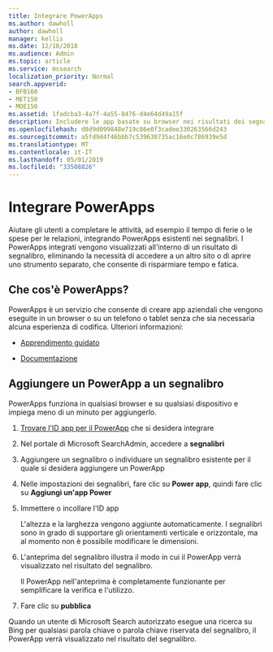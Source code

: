 ```yaml
---
title: Integrare PowerApps
ms.author: dawholl
author: dawholl
manager: kellis
ms.date: 12/18/2018
ms.audience: Admin
ms.topic: article
ms.service: mssearch
localization_priority: Normal
search.appverid:
- BFB160
- MET150
- MOE150
ms.assetid: 1fadcba3-4a7f-4a55-8476-d4e64d49a15f
description: Includere le app basate su browser nei risultati dei segnalibri per Microsoft Search
ms.openlocfilehash: d8d9d099848e719c86e0f3cadee330263566d243
ms.sourcegitcommit: a5fd9d4f46bbb7c539630735ac16e0c786939e5d
ms.translationtype: MT
ms.contentlocale: it-IT
ms.lasthandoff: 05/01/2019
ms.locfileid: "33508826"
---
```

# <a name="integrate-powerapps"></a>Integrare PowerApps

Aiutare gli utenti a completare le attività, ad esempio il tempo di ferie o le spese per le relazioni, integrando PowerApps esistenti nei segnalibri. I PowerApps integrati vengono visualizzati all'interno di un risultato di segnalibro, eliminando la necessità di accedere a un altro sito o di aprire uno strumento separato, che consente di risparmiare tempo e fatica.
  
## <a name="what-are-powerapps"></a>Che cos'è PowerApps?

PowerApps è un servizio che consente di creare app aziendali che vengono eseguite in un browser o su un telefono o tablet senza che sia necessaria alcuna esperienza di codifica. Ulteriori informazioni:
  
- [Apprendimento guidato](https://docs.microsoft.com/en-us/learn/browse/?products=powerapps)
    
- [Documentazione](https://docs.microsoft.com/en-us/powerapps/)
    
## <a name="add-a-powerapp-to-a-bookmark"></a>Aggiungere un PowerApp a un segnalibro

PowerApps funziona in qualsiasi browser e su qualsiasi dispositivo e impiega meno di un minuto per aggiungerlo.
  
1. [Trovare l'ID app per il PowerApp](https://docs.microsoft.com/en-us/powerapps/maker/canvas-apps/get-sessionid#get-an-app-id) che si desidera integrare 
    
2. Nel portale di Microsoft SearchAdmin, accedere a **segnalibri**
    
3. Aggiungere un segnalibro o individuare un segnalibro esistente per il quale si desidera aggiungere un PowerApp
    
4. Nelle impostazioni dei segnalibri, fare clic su **Power app**, quindi fare clic su **Aggiungi un'app Power**
    
5. Immettere o incollare l'ID app
    
    L'altezza e la larghezza vengono aggiunte automaticamente. I segnalibri sono in grado di supportare gli orientamenti verticale e orizzontale, ma al momento non è possibile modificare le dimensioni.
    
6. L'anteprima del segnalibro illustra il modo in cui il PowerApp verrà visualizzato nel risultato del segnalibro.
    
    Il PowerApp nell'anteprima è completamente funzionante per semplificare la verifica e l'utilizzo.
    
7. Fare clic su **pubblica**
    
Quando un utente di Microsoft Search autorizzato esegue una ricerca su Bing per qualsiasi parola chiave o parola chiave riservata del segnalibro, il PowerApp verrà visualizzato nel risultato del segnalibro.

  

